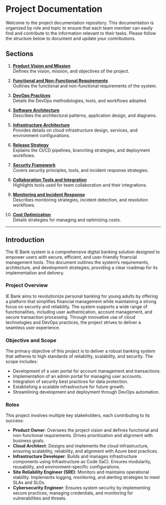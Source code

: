 # Project Documentation

Welcome to the project documentation repository. This documentation is organized by role and topic to ensure that each team member can easily find and contribute to the information relevant to their tasks. Please follow the structure below to document and update your contributions.

## Sections

1. **[Product Vision and Mission](visionmission.md)**  
   Defines the vision, mission, and objectives of the project.

2. **[Functional and Non-Functional Requirements](requirements.md)**  
   Outlines the functional and non-functional requirements of the system.

3. **[DevOps Practices](devops_practices.md)**  
   Details the DevOps methodologies, tools, and workflows adopted.

4. **[Software Architecture](software_architecture.md)**  
   Describes the architectural patterns, application design, and diagrams.

5. **[Infrastructure Architecture](infrastructure_architecture.md)**  
   Provides details on cloud infrastructure design, services, and environment configurations.

6. **[Release Strategy](release_strategy.md)**  
   Explains the CI/CD pipelines, branching strategies, and deployment workflows.

7. **[Security Framework](security_framework.md)**  
   Covers security principles, tools, and incident response strategies.

8. **[Collaboration Tools and Integration](collaboration.md)**  
   Highlights tools used for team collaboration and their integrations.

9. **[Monitoring and Incident Response](monitoring.md)**  
   Describes monitoring strategies, incident detection, and resolution workflows.

10. **[Cost Optimization](cost_optimization.md)**  
    Details strategies for managing and optimizing costs.


---

## Introduction

The IE Bank system is a comprehensive digital banking solution designed to empower users with secure, efficient, and user-friendly financial management tools. This document outlines the system’s requirements, architecture, and development strategies, providing a clear roadmap for its implementation and delivery.

### Project Overview

IE Bank aims to revolutionize personal banking for young adults by offering a platform that simplifies financial management while maintaining a strong focus on security and reliability. The system supports a wide range of functionalities, including user authentication, account management, and secure transaction processing. Through innovative use of cloud technologies and DevOps practices, the project strives to deliver a seamless user experience.

### Objective and Scope

The primary objective of this project is to deliver a robust banking system that adheres to high standards of reliability, scalability, and security. The scope includes:
- Development of a user portal for account management and transactions.
- Implementation of an admin portal for managing user accounts.
- Integration of security best practices for data protection.
- Establishing a scalable infrastructure for future growth.
- Streamlining development and deployment through DevOps automation.

### Roles

This project involves multiple key stakeholders, each contributing to its success:
- **Product Owner**: Oversees the project vision and defines functional and non-functional requirements. Drives prioritization and alignment with business goals.
- **Cloud Architect**: Designs and implements the cloud infrastructure, ensuring scalability, reliability, and alignment with Azure best practices.
- **Infrastructure Developer**: Builds and manages infrastructure components using Infrastructure as Code (IaC). Ensures modularity, reusability, and environment-specific configurations.
- **Site Reliability Engineer (SRE)**: Monitors and maintains operational stability. Implements logging, monitoring, and alerting strategies to meet SLAs and SLOs.
- **Cybersecurity Engineer**: Ensures system security by implementing secure practices, managing credentials, and monitoring for vulnerabilities and threats.

